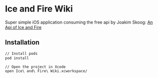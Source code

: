 # Ice and Fire Wiki

Super simple iOS application consuming the free api by Joakim Skoog: [An Api of Ice and Fire](https://anapioficeandfire.com/)

## Installation

```bash
// Install pods
pod install

// Open the project in Xcode
open Ice\ and\ Fire\ Wiki.xcworkspace/
```
